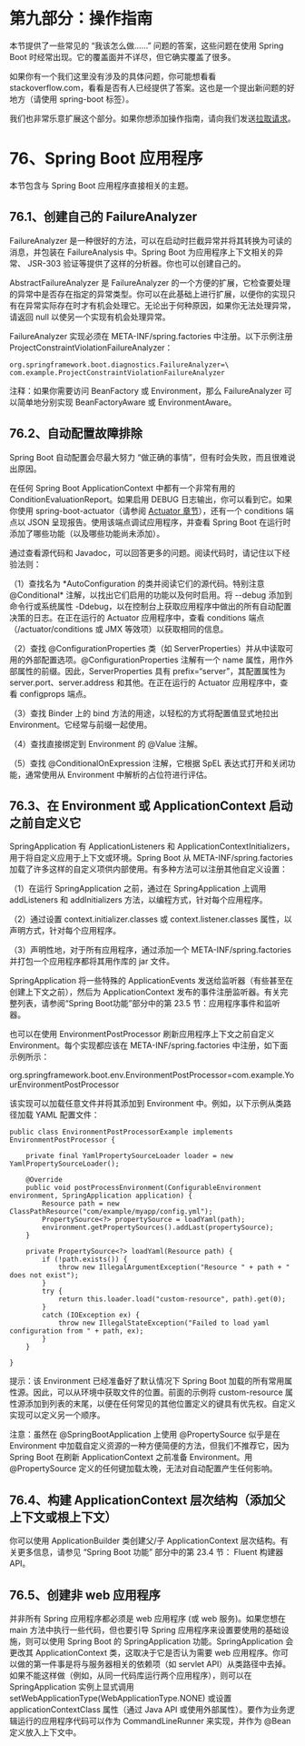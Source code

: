 # 第九部分：操作指南

本节提供了一些常见的 “我该怎么做……” 问题的答案，这些问题在使用 Spring Boot 时经常出现。它的覆盖面并不详尽，但它确实覆盖了很多。

如果你有一个我们这里没有涉及的具体问题，你可能想看看 stackoverflow.com，看看是否有人已经提供了答案。这也是一个提出新问题的好地方（请使用 spring-boot 标签）。

我们也非常乐意扩展这个部分。如果你想添加操作指南，请向我们发送[拉取请求](https://github.com/spring-projects/spring-boot/tree/v2.1.6.RELEASE)。

# 76、Spring Boot 应用程序

本节包含与 Spring Boot 应用程序直接相关的主题。

## 76.1、创建自己的 FailureAnalyzer

FailureAnalyzer 是一种很好的方法，可以在启动时拦截异常并将其转换为可读的消息，并包装在 FailureAnalysis 中。Spring Boot 为应用程序上下文相关的异常、 JSR-303 验证等提供了这样的分析器。你也可以创建自己的。

AbstractFailureAnalyzer 是 FailureAnalyzer 的一个方便的扩展，它检查要处理的异常中是否存在指定的异常类型。你可以在此基础上进行扩展，以便你的实现只有在异常实际存在时才有机会处理它。无论出于何种原因，如果你无法处理异常，请返回 null 以使另一个实现有机会处理异常。

FailureAnalyzer 实现必须在 META-INF/spring.factories 中注册。以下示例注册 ProjectConstraintViolationFailureAnalyzer：

    org.springframework.boot.diagnostics.FailureAnalyzer=\
    com.example.ProjectConstraintViolationFailureAnalyzer

注释：如果你需要访问 BeanFactory 或 Environment，那么 FailureAnalyzer 可以简单地分别实现 BeanFactoryAware 或 EnvironmentAware。

## 76.2、自动配置故障排除

Spring Boot 自动配置会尽最大努力 “做正确的事情”，但有时会失败，而且很难说出原因。

在任何 Spring Boot ApplicationContext 中都有一个非常有用的 ConditionEvaluationReport。如果启用 DEBUG 日志输出，你可以看到它。如果你使用 spring-boot-actuator（请参阅 [Actuator 章节](https://docs.spring.io/spring-boot/docs/2.1.6.RELEASE/reference/html/howto-spring-boot-application.html)），还有一个 conditions 端点以 JSON 呈现报告。使用该端点调试应用程序，并查看 Spring Boot 在运行时添加了哪些功能（以及哪些功能尚未添加）。

通过查看源代码和 Javadoc，可以回答更多的问题。阅读代码时，请记住以下经验法则：

（1）查找名为 \*AutoConfiguration 的类并阅读它们的源代码。特别注意 @Conditional\* 注解，以找出它们启用的功能以及何时启用。将 --debug 添加到命令行或系统属性 -Ddebug，以在控制台上获取应用程序中做出的所有自动配置决策的日志。在正在运行的 Actuator 应用程序中，查看 conditions 端点（/actuator/conditions 或 JMX 等效项）以获取相同的信息。

（2）查找 @ConfigurationProperties 类（如 ServerProperties）并从中读取可用的外部配置选项。@ConfigurationProperties 注解有一个 name 属性，用作外部属性的前缀。因此，ServerProperties 具有 prefix=“server”，其配置属性为 server.port、server.address 和其他。在正在运行的 Actuator 应用程序中，查看 configprops 端点。

（3）查找 Binder 上的 bind 方法的用途，以轻松的方式将配置值显式地拉出 Environment。它经常与前缀一起使用。

（4）查找直接绑定到 Environment 的 @Value 注解。

（5）查找 @ConditionalOnExpression 注解，它根据 SpEL 表达式打开和关闭功能，通常使用从 Environment 中解析的占位符进行评估。

## 76.3、在 Environment 或 ApplicationContext 启动之前自定义它

SpringApplication 有 ApplicationListeners 和 ApplicationContextInitializers，用于将自定义应用于上下文或环境。Spring Boot 从 META-INF/spring.factories 加载了许多这样的自定义项供内部使用。有多种方法可以注册其他自定义设置：

（1）在运行 SpringApplication 之前，通过在 SpringApplication 上调用 addListeners 和  addInitializers 方法，以编程方式，针对每个应用程序。

（2）通过设置 context.initializer.classes 或 context.listener.classes 属性，以声明方式，针对每个应用程序。

（3）声明性地，对于所有应用程序，通过添加一个 META-INF/spring.factories 并打包一个应用程序都将其用作库的 jar 文件。

SpringApplication 将一些特殊的 ApplicationEvents 发送给监听器（有些甚至在创建上下文之前），然后为 ApplicationContext 发布的事件注册监听器。有关完整列表，请参阅“Spring Boot功能”部分中的第 23.5 节：应用程序事件和监听器。

也可以在使用 EnvironmentPostProcessor 刷新应用程序上下文之前自定义 Environment。每个实现都应该在 META-INF/spring.factories 中注册，如下面示例所示：

org.springframework.boot.env.EnvironmentPostProcessor=com.example.YourEnvironmentPostProcessor

该实现可以加载任意文件并将其添加到 Environment 中。例如，以下示例从类路径加载 YAML 配置文件：
```
public class EnvironmentPostProcessorExample implements EnvironmentPostProcessor {

    private final YamlPropertySourceLoader loader = new YamlPropertySourceLoader();

    @Override
    public void postProcessEnvironment(ConfigurableEnvironment environment, SpringApplication application) {
        Resource path = new ClassPathResource("com/example/myapp/config.yml");
        PropertySource<?> propertySource = loadYaml(path);
        environment.getPropertySources().addLast(propertySource);
    }

    private PropertySource<?> loadYaml(Resource path) {
        if (!path.exists()) {
            throw new IllegalArgumentException("Resource " + path + " does not exist");
        }
        try {
            return this.loader.load("custom-resource", path).get(0);
        }
        catch (IOException ex) {
            throw new IllegalStateException("Failed to load yaml configuration from " + path, ex);
        }
    }

}
```
提示：该 Environment 已经准备好了默认情况下 Spring Boot 加载的所有常用属性源。因此，可以从环境中获取文件的位置。前面的示例将 custom-resource 属性源添加到列表的末尾，以便在任何常见的其他位置定义的键具有优先权。自定义实现可以定义另一个顺序。

注意：虽然在 @SpringBootApplication 上使用 @PropertySource 似乎是在 Environment 中加载自定义资源的一种方便简便的方法，但我们不推荐它，因为 Spring Boot 在刷新 ApplicationContext 之前准备 Environment。用 @PropertySource 定义的任何键加载太晚，无法对自动配置产生任何影响。

## 76.4、构建 ApplicationContext 层次结构（添加父上下文或根上下文）

你可以使用 ApplicationBuilder 类创建父/子 ApplicationContext 层次结构。有关更多信息，请参见 “Spring Boot 功能” 部分中的第 23.4 节： Fluent 构建器 API。

## 76.5、创建非 web 应用程序

并非所有 Spring 应用程序都必须是 web 应用程序 (或 web 服务)。如果您想在 main 方法中执行一些代码，但也要引导 Spring 应用程序来设置要使用的基础设施，则可以使用 Spring Boot 的 SpringApplication 功能。SpringApplication 会更改其 ApplicationContext 类，这取决于它是否认为需要 web 应用程序。你可以做的第一件事是将与服务器相关的依赖项（如 servlet API）从类路径中去掉。如果不能这样做（例如，从同一代码库运行两个应用程序），则可以在 SpringApplication 实例上显式调用 setWebApplicationType(WebApplicationType.NONE) 或设置 applicationContextClass 属性（通过 Java API 或使用外部属性）。要作为业务逻辑运行的应用程序代码可以作为 CommandLineRunner 来实现，并作为 @Bean 定义放入上下文中。
